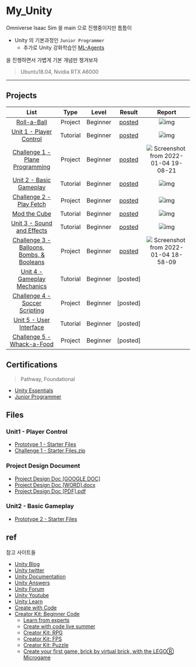 # My_Unity


Omniverse Isaac Sim 을 main 으로 진행중이지만 틈틈이 

* Unity 의 기본과정인 `Junior Programmer`
  * 추가로 Unity 강화학습인 [ML-Agents](https://github.com/NamWoo/My_ML_Agents)

을 진행하면서 가볍게 기본 개념만 챙겨보자

 
> Ubuntu18.04, Nvidia RTX A6000

---

## Projects

|List|Type|Level|Result|Report|
|:---:|:---:|:---:|:---:|:---:|
|[Roll-a-Ball](https://learn.unity.com/project/roll-a-ball?uv=2019.4)|Project|Beginner|[posted](https://play.unity.com/mg/other/my-first-unity-roll-a-ball-tutoria-l)|![img](https://user-images.githubusercontent.com/8021479/147547686-5aba1b14-f584-42da-83ca-237d13888b73.png)|
|[Unit 1 - Player Control](https://learn.unity.com/project/unit-1-driving-simulation?uv=2020.3&pathwayId=5f7e17e1edbc2a5ec21a20af&missionId=5f71fe63edbc2a00200e9de0)|Tutorial|Beginner|[posted](https://play.unity.com/mg/other/my-prototype-tutorial)|![img](https://user-images.githubusercontent.com/8021479/147620613-a9a3b020-3ada-4719-bd0f-3422b5df1cea.png)|
|[Challenge 1 - Plane Programming](https://learn.unity.com/tutorial/challenge-1-steer-a-plane-through-obstacles-in-the-sky?uv=2020.3&courseId=5cf96c41edbc2a2ca6e8810f&projectId=5caccdfbedbc2a3cef0efe63)|Project|Beginner|[posted](https://play.unity.com/mg/other/my-chellenge1-tutorial)|![Screenshot from 2022-01-04 19-08-21](https://user-images.githubusercontent.com/8021479/148044383-7c489012-357e-4771-a76b-e2228848deae.png)|
|[Unit 2 - Basic Gameplay](https://learn.unity.com/project/unit-2-basic-gameplay?uv=2020.3&courseId=5cf96c41edbc2a2ca6e8810f)|Tutorial|Beginner|[posted](https://play.unity.com/mg/other/my-prototype-2-tutorial)|![img](https://user-images.githubusercontent.com/8021479/147911225-8034c9a4-dd73-4cde-b2c2-53542135f090.png)|
|[Challenge 2 - Play Fetch](https://learn.unity.com/tutorial/challenge-2-play-fetch-with-random-values-and-arrays?uv=2020.3&courseId=5cf96c41edbc2a2ca6e8810f&projectId=5cdcc312edbc2a24a41671e6)|Project|Beginner|[posted](https://play.unity.com/mg/other/my-chellenge2-tutorial)|![img](https://user-images.githubusercontent.com/8021479/147911220-01bcbf36-e862-46a6-bc32-a9f004d5d141.png)|
|[Mod the Cube](https://learn.unity.com/tutorial/challenge-1-steer-a-plane-through-obstacles-in-the-sky?uv=2020.3&courseId=5cf96c41edbc2a2ca6e8810f&projectId=5caccdfbedbc2a3cef0efe63)|Tutorial|Beginner|[posted](https://play.unity.com/mg/other/my-mod-the-cube-tutorial)|![img](https://user-images.githubusercontent.com/8021479/147911226-e816cee8-4005-4f8f-b413-402bab94de42.png)|
|[Unit 3 - Sound and Effects](https://learn.unity.com/project/unit-3-sound-and-effects?uv=2020.3&courseId=5cf96c41edbc2a2ca6e8810f)|Tutorial|Beginner|[posted](https://play.unity.com/mg/other/my-prototype-3-tutorial)|![img](https://user-images.githubusercontent.com/8021479/147938060-b555f336-2180-4384-a4f0-c9370989cda7.png)|
|[Challenge 3 - Balloons, Bombs, & Booleans](https://learn.unity.com/tutorial/challenge-3-bouncy-balloons-bombs-and-booleans?uv=2020.3&courseId=5cf96c41edbc2a2ca6e8810f&projectId=5cf9639bedbc2a2b1fe1e848)|Project|Beginner|[posted](https://play.unity.com/mg/other/my-chellenge-3-tutorial)|![Screenshot from 2022-01-04 18-58-09](https://user-images.githubusercontent.com/8021479/148044929-2c56be7e-c7a4-4f39-bc3d-4263decaeaf7.png)|
|[Unit 4 - Gameplay Mechanics](https://learn.unity.com/project/unit-4-gameplay-mechanics?uv=2020.3&courseId=5cf96c41edbc2a2ca6e8810f)|Tutorial|Beginner|[posted]||
|[Challenge 4 - Soccer Scripting](https://learn.unity.com/tutorial/challenge-4-soccer-scripting?uv=2020.3&courseId=5cf96c41edbc2a2ca6e8810f&projectId=5cf96846edbc2a2bcde6d0fc)|Project|Beginner|[posted]||
|[Unit 5 - User Interface](https://learn.unity.com/project/unit-5-user-interface?uv=2020.3&courseId=5cf96c41edbc2a2ca6e8810f)|Tutorial|Beginner|[posted]||
|[Challenge 5 - Whack-a-Food](https://learn.unity.com/tutorial/challenge-5-whack-a-food-with-wacky-ui?uv=2020.3&courseId=5cf96c41edbc2a2ca6e8810f&projectId=5cf96bdeedbc2a2b475972b3)|Project|Beginner|[posted]||

## Certifications

>Pathway, Foundational

* [Unity Essentials](https://learn.unity.com/pathway/unity-essentials)
* [Junior Programmer](https://learn.unity.com/pathway/junior-programmer?uv=2020.3)

<!-- |||
|:---:|:---:|
|[Unity Essentials](https://learn.unity.com/pathway/unity-essentials)|![](https://images.youracclaim.com/images/ebea4a14-2685-4e01-ac66-9bc88e0b26c0/00-Unity_Essentials-Pathway_Badge.png)|
|[Junior Programmer](https://learn.unity.com/pathway/junior-programmer?uv=2020.3)|![](https://images.youracclaim.com/images/28f94e97-1ac3-46cb-9384-e9c44f95758d/00-Junior_Programmer-Pathway.png)|
 -->

## Files

### Unit1 - Player Control

* [Prototype 1 - Starter Files](https://connect-prd-cdn.unity.com/20210923/c709e76b-3e93-4140-8675-f694b9f04399/Prototype%201%20-%20Starter%20Files.zip?_ga=2.88676120.207522849.1640928754-1438445870.1639391857)
* [Challenge 1 - Starter Files.zip](https://connect-prd-cdn.unity.com/20210506/913574fa-af65-4d95-abe8-d90282b27a83/Challenge%201%20-%20Starter%20Files.zip?_ga=2.88676120.207522849.1640928754-1438445870.1639391857)
  
### Project Design Document  

* [Project Design Doc [GOOGLE DOC]](https://docs.google.com/document/d/1FR-GYr2hL67d6MleWTTP-mXfCHVZTM1Mko77MFodxFg/copy)
* [Project Design Doc [WORD].docx](https://connect-prd-cdn.unity.com/20200401/a0ca9f73-ec70-4024-bc42-256d14ada1ce/Project%20Design%20Doc%20[WORD].docx?_ga=2.58922798.207522849.1640928754-1438445870.1639391857)
* [Project Design Doc [PDF].pdf](https://connect-prd-cdn.unity.com/20190524/19ad3c2b-506e-46c9-9700-07180536a9d2_Project_Design_Doc__PDF_.pdf?_ga=2.58922798.207522849.1640928754-1438445870.1639391857)

### Unit2 - Basic Gameplay

* [Prototype 2 - Starter Files](https://connect-prd-cdn.unity.com/20210507/bfd26de3-a68a-4a16-8cf6-8eacf2bb7f75/Prototype%202%20-%20Starter%20Files.zip?_ga=2.53753771.207522849.1640928754-1438445870.1639391857)



## ref

참고 사이트들

* [Unity Blog](https://blog.unity.com/?_ga=2.235559553.1837474397.1640583945-1438445870.1639391857)
* [Unity twitter](https://twitter.com/unity3d)
* [Unity Documentation](https://docs.unity3d.com/Manual/learn-tab.html?_ga=2.235559553.1837474397.1640583945-1438445870.1639391857)
* [Unity Answers](https://answers.unity.com/index.html)
* [Unity Forum](https://forum.unity.com/?_ga=2.235559553.1837474397.1640583945-1438445870.1639391857)
* [Unity Youtube](https://www.youtube.com/user/Unity3D)
* [Unity Learn](https://learn.unity.com/)
* [Create with Code](https://learn.unity.com/course/create-with-code)
* [Creator Kit: Beginner Code](https://learn.unity.com/project/creator-kit-beginner-code)
  * [Learn from experts](https://learn.unity.com/live-calendar)
  * [Create with code live summer](https://learn.unity.com/course/create-with-code-live-summer-2020)
  * [Creator Kit: RPG](https://learn.unity.com/project/creator-kit-rpg)
  * [Creator Kit: FPS](https://learn.unity.com/project/creator-kit-fps)
  * [Creator Kit: Puzzle](https://learn.unity.com/project/creator-kit-puzzle)
  * [Create your first game, brick by virtual brick, with the LEGOⓇ Microgame](https://blog.unity.com/technology/create-your-first-game-brick-by-virtual-brick-with-the-lego-microgame)

